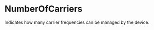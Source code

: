 NumberOfCarriers
================

Indicates how many carrier frequencies can be managed by the device.
